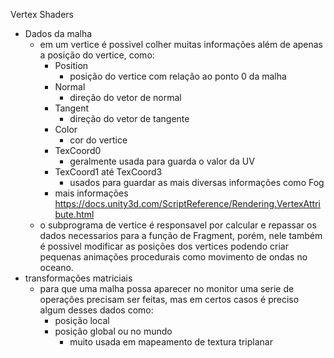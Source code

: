 Vertex Shaders

- Dados da malha
  - em um vertice é possivel colher muitas informações além de apenas a posição do vertice, como:
    - Position
      - posição do vertice com relação ao ponto 0 da malha
    - Normal
      - direção do vetor de normal
    - Tangent
      - direção do vetor de tangente
    - Color
      - cor do vertice
    - TexCoord0
      - geralmente usada para guarda o valor da UV
    - TexCoord1 até TexCoord3
      - usados para guardar as mais diversas informações como Fog
    - mais informações https://docs.unity3d.com/ScriptReference/Rendering.VertexAttribute.html
  - o subprograma de vertice é responsavel por calcular e repassar os dados necessarios para a função de Fragment, porém, nele também é possivel modificar as posições dos vertices podendo criar pequenas animações procedurais como movimento de ondas no oceano.
- transformações matriciais
  - para que uma malha possa aparecer no monitor uma serie de operações precisam ser feitas, mas em certos casos é preciso algum desses dados como:
    - posição local
    - posição global ou no mundo
      - muito usada em mapeamento de textura triplanar